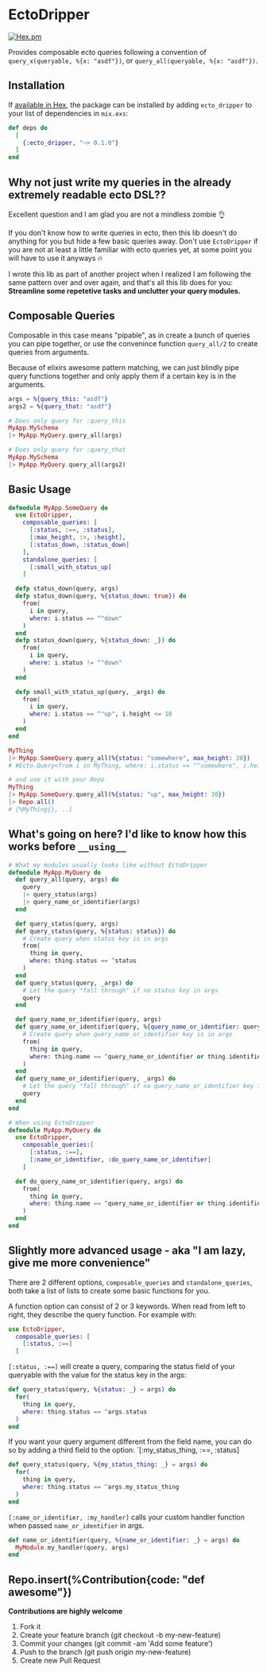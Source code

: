 # EctoDripper

[![Hex.pm](https://img.shields.io/hexpm/v/ecto_dripper.svg)](https://hex.pm/packages/ecto_dripper)

Provides composable ecto queries following a convention of `query_x(queryable, %{x: "asdf"})`, or `query_all(queryable, %{x: "asdf"})`.

## Installation

If [available in Hex](https://hex.pm/docs/publish), the package can be installed
by adding `ecto_dripper` to your list of dependencies in `mix.exs`:

```elixir
def deps do
  [
    {:ecto_dripper, "~> 0.1.0"}
  ]
end
```

## Why not just write my queries in the already extremely readable ecto DSL??

Excellent question and I am glad you are not a mindless zombie :ok_hand:

If you don't know how to write queries in ecto, then this lib doesn't do anything for you but hide a few basic queries away. Don't use `EctoDripper` if you are not at least a little familiar with ecto queries yet, at some point you will have to use it anyways :fire:

I wrote this lib as part of another project when I realized I am following the same pattern over and over again, and that's all this lib does for you: **Streamline some repetetive tasks and unclutter your query modules.**

## Composable Queries

Composable in this case means "pipable", as in create a bunch of queries you can pipe together, or use the convenince function `query_all/2` to create queries from arguments.

Because of elixirs awesome pattern matching, we can just blindly pipe query functions together and only apply them if a certain key is in the arguments.

```elixir
args = %{query_this: "asdf"}
args2 = %{query_that: "asdf"}

# Does only query for :query_this
MyApp.MySchema
|> MyApp.MyQuery.query_all(args)

# Does only query for :query_that
MyApp.MySchema
|> MyApp.MyQuery.query_all(args2)
```

## Basic Usage

```elixir
defmodule MyApp.SomeQuery do
  use EctoDripper,
    composable_queries: [
      [:status, :==, :status],
      [:max_height, :>, :height],
      [:status_down, :status_down]
    ],
    standalone_queries: [
      [:small_with_status_up]
    ]

  defp status_down(query, args)
  defp status_down(query, %{status_down: true}) do
    from(
      i in query,
      where: i.status == ^"down"
    )
  end
  defp status_down(query, %{status_down: _}) do
    from(
      i in query,
      where: i.status != ^"down"
    )
  end

  defp small_with_status_up(query, _args) do
    from(
      i in query,
      where: i.status == ^"up", i.height <= 10
    )
  end
end

MyThing
|> MyApp.SomeQuery.query_all(%{status: "somewhere", max_height: 30})
# #Ecto.Query<from i in MyThing, where: i.status == ^"somewhere", i.height > ^30>

# and use it with your Repo
MyThing
|> MyApp.SomeQuery.query_all(%{status: "up", max_height: 30})
|> Repo.all()
# [%MyThing{}, ..]
```

## What's going on here? I'd like to know how this works before `__using__`

```elixir
# What my modules usually looks like without EctoDripper
defmodule MyApp.MyQuery do
  def query_all(query, args) do
    query
    |> query_status(args)
    |> query_name_or_identifier(args)
  end

  def query_status(query, args)
  def query_status(query, %{status: status}) do
    # Create query when status key is in args
    from(
      thing in query,
      where: thing.status == ^status
    )
  end
  def query_status(query, _args) do
    # Let the query "fall through" if no status key in args
    query
  end

  def query_name_or_identifier(query, args)
  def query_name_or_identifier(query, %{query_name_or_identifier: query_name_or_identifier}) do
    # Create query when query_name_or_identifier key is in args
    from(
      thing in query,
      where: thing.name == ^query_name_or_identifier or thing.identifier == ^query_name_or_identifier
    )
  end
  def query_name_or_identifier(query, _args) do
    # Let the query "fall through" if no query_name_or_identifier key in args
    query
  end
end

# When using EctoDripper
defmodule MyApp.MyQuery do
  use EctoDripper,
    composable_queries:[
      [:status, :==],
      [:name_or_identifier, :do_query_name_or_identifier]
    ]

  def do_query_name_or_identifier(query, args) do
    from(
      thing in query,
      where: thing.name == ^query_name_or_identifier or thing.identifier == ^query_name_or_identifier
    )
  end
end
```

## Slightly more advanced usage - aka "I am lazy, give me more convenience"

There are 2 different options, `composable_queries` and `standalone_queries`, both take a list of lists to create some
basic functions for you.

A function option can consist of 2 or 3 keywords. When read from left to right, they describe the query function.
For example with:

```elixir
use EctoDripper,
  composable_queries: [
    [:status, :==]
  ]
```

`[:status, :==]` will create a query, comparing the status field of your queryable with the value for the status key in the args:

```elixir
def query_status(query, %{status: _} = args) do
  for(
    thing in query,
    where: thing.status == ^args.status
  )
end
```

If you want your query argument different from the field name, you can do so by adding a third field to the option:
`[:my_status_thing, :==, :status]

```elixir
def query_status(query, %{my_status_thing: _} = args) do
  for(
    thing in query,
    where: thing.status == ^args.my_status_thing
  )
end
```

`[:name_or_identifier, :my_handler]` calls your custom handler function when passed `name_or_identifier` in args.

```elixir
def name_or_identifier(query, %{name_or_identifier: _} = args) do
  MyModule.my_handler(query, args)
end
```

## Repo.insert(%Contribution{code: "def awesome"})

**Contributions are highly welcome**

1. Fork it
2. Create your feature branch (git checkout -b my-new-feature)
3. Commit your changes (git commit -am 'Add some feature')
4. Push to the branch (git push origin my-new-feature)
5. Create new Pull Request
